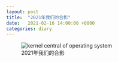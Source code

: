 ```yaml
---
layout: post
title:  "2021年我们的合影"
date:   2021-02-16 14:00:00 +0800
categories: diary 
---
```


<figure>
<img src="{{ site.baseurl }}/2021-photo-of-us/2021-photo-of-us.jpg" alt="kernel central of operating system">
<figcaption>2021年我们的合影</figcaption>
</figure>
